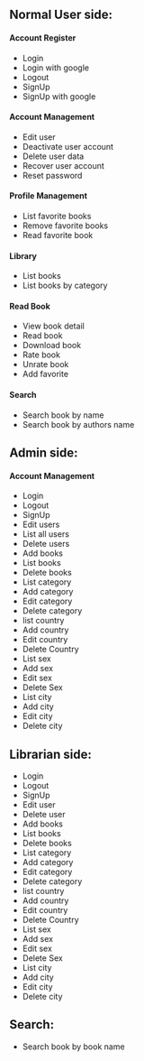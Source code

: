 ## Normal User side:
#### Account Register
+ Login 
+ Login with google
+ Logout
+ SignUp
+ SignUp with google
#### Account Management
+ Edit user
+ Deactivate user account
+ Delete user data
+ Recover user account
+ Reset password
#### Profile Management
+ List favorite books
+ Remove favorite books
+ Read favorite book
#### Library
+ List books
+ List books by category
#### Read Book
+ View book detail
+ Read book
+ Download book
+ Rate book
+ Unrate book
+ Add favorite
#### Search
+ Search book by name
+ Search book by authors name
## Admin side:
#### Account Management
+ Login
+ Logout
+ SignUp
+ Edit users
+ List all users
+ Delete users
+ Add books
+ List books
+ Delete books
+ List category
+ Add category
+ Edit category
+ Delete category
+ list country
+ Add country
+ Edit country
+ Delete Country
+ List sex
+ Add sex
+ Edit sex
+ Delete Sex
+ List city
+ Add city
+ Edit city
+ Delete city
## Librarian side:
+ Login
+ Logout
+ SignUp
+ Edit user
+ Delete user
+ Add books
+ List books
+ Delete books
+ List category
+ Add category
+ Edit category
+ Delete category
+ list country
+ Add country
+ Edit country
+ Delete Country
+ List sex
+ Add sex
+ Edit sex
+ Delete Sex
+ List city
+ Add city
+ Edit city
+ Delete city
## Search:
+ Search book by book name